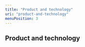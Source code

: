 ```yaml
---
title: "Product and technology"
uri: "product-and-technology"
menuPosition: 3
---
```


## Product and technology